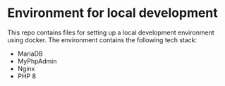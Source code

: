 # Environment for local development 
This repo contains files for setting up a local development environment using docker.
The environment contains the following tech stack:
- MariaDB
- MyPhpAdmin
- Nginx
- PHP 8
